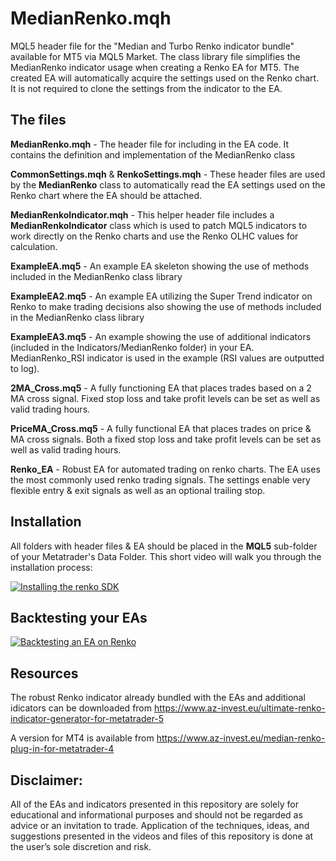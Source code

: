 # MedianRenko.mqh
MQL5 header file for the "Median and Turbo Renko indicator bundle"  available for MT5 via MQL5 Market. The class library file simplifies the MedianRenko indicator usage when creating a Renko EA for MT5. The created EA will automatically acquire the settings used on the Renko chart. It is not required to clone the settings from the indicator to the EA.

## The files
**MedianRenko.mqh** - The header file for including in the EA code. It contains the definition and implementation of the MedianRenko class

**CommonSettings.mqh** & **RenkoSettings.mqh** - These header files are used by the **MedianRenko** class to automatically read the EA settings used on the Renko chart where the EA should be attached.

**MedianRenkoIndicator.mqh** - This helper header file includes a **MedianRenkoIndicator** class which is used to patch MQL5 indicators to work directly on the Renko charts and use the Renko OLHC values for calculation.

**ExampleEA.mq5** - An example EA skeleton showing the use of methods included in the MedianRenko class library

**ExampleEA2.mq5** - An example EA utilizing the Super Trend indicator on Renko to make trading decisions also showing the use of methods included in the MedianRenko class library

**ExampleEA3.mq5** - An example showing the use of additional indicators (included in the Indicators/MedianRenko folder) in your EA. MedianRenko_RSI indicator is used in the example (RSI values are outputted to log).

**2MA_Cross.mq5** - A fully functioning EA that places trades based on a 2 MA cross signal. Fixed stop loss and take profit levels can be set as well as valid trading hours.

**PriceMA_Cross.mq5** - A fully functional EA that places trades on price & MA cross signals. Both a fixed stop loss and take profit levels can be set as well as valid trading hours.

**Renko_EA** - Robust EA for automated trading on renko charts. The EA uses the most commonly used renko trading signals. The settings enable very flexible entry & exit signals as well as an optional trailing stop.

## Installation

All folders with header files & EA should be placed in the **MQL5** sub-folder of your Metatrader's Data Folder.
This short video will walk you through the installation process: 

[![Installing the renko SDK](http://img.youtube.com/vi/cKZKoUMrMQE/0.jpg)](http://www.youtube.com/watch?v=cKZKoUMrMQE)

## Backtesting your EAs

[![Backtesting an EA on Renko](http://img.youtube.com/vi/00jelr1y200/0.jpg)](https://youtu.be/00jelr1y200)

## Resources
The robust Renko indicator already bundled with the EAs and additional idicators can be downloaded from https://www.az-invest.eu/ultimate-renko-indicator-generator-for-metatrader-5

A version for MT4 is available from https://www.az-invest.eu/median-renko-plug-in-for-metatrader-4

## Disclaimer:

All of the EAs and indicators presented in this repository are solely for educational and informational purposes and should not be regarded as advice or an invitation to trade. 
Application of the techniques, ideas, and suggestions presented in the videos and files of this repository is done at the user’s sole discretion and risk. 
